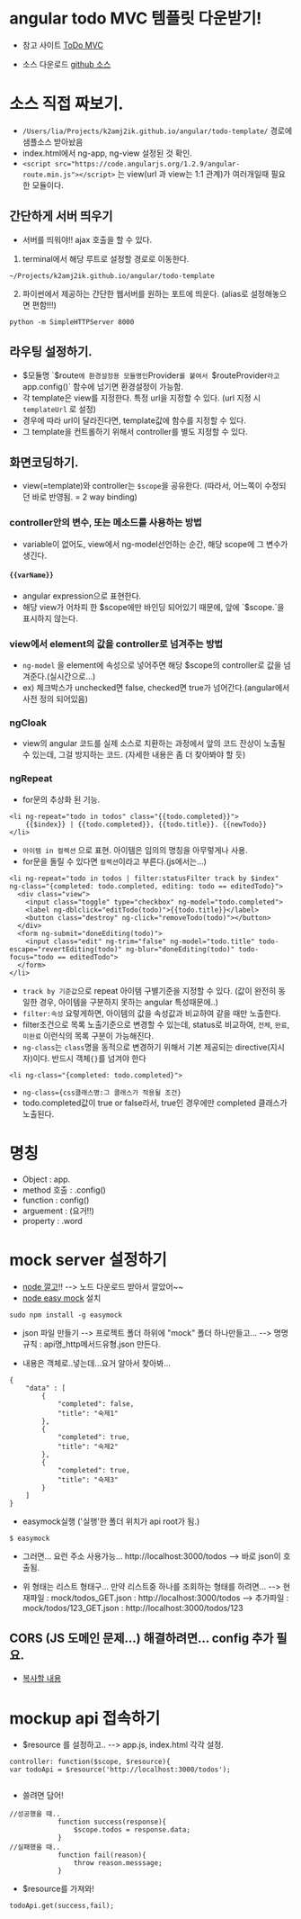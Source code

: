 # angular todo MVC 템플릿 다운받기!

- 참고 사이트
[ToDo MVC](http://todomvc.com/)


- 소스 다운로드
[github 소스](https://github.com/tastejs/todomvc/tree/master/architecture-examples/angularjs)


# 소스 직접 짜보기.

- `/Users/lia/Projects/k2amj2ik.github.io/angular/todo-template/` 경로에 샘플소스 받아놨음
- index.html에서 ng-app, ng-view 설정된 것 확인.
- `<script src="https://code.angularjs.org/1.2.9/angular-route.min.js"></script>` 는 view(url 과 view는 1:1 관계)가 여러개일때 필요한 모듈이다.

## 간단하게 서버 띄우기
- 서버를 띄워야!! ajax 호출을 할 수 있다.
1. terminal에서 해당 루트로 설정할 경로로 이동한다.

```
~/Projects/k2amj2ik.github.io/angular/todo-template
```

2. 파이썬에서 제공하는 간단한 웹서버를 원하는 포트에 띄운다. (alias로 설정해놓으면 편함!!!)

```
python -m SimpleHTTPServer 8000
```

## 라우팅 설정하기.

- $모듈명 `$route` 에 환경설정용 모듈명인 `Provider`를 붙여서 `$routeProvider` 라고 `app.config()` 함수에 넘기면 환경설정이 가능함.
- 각 template은 view를 지정한다. 특정 url을 지정할 수 있다. (url 지정 시 `templateUrl` 로 설정)
- 경우에 따라 url이 달라진다면, template값에 함수를 지정할 수 있다.
- 그 template을 컨트롤하기 위해서 controller를 별도 지정할 수 있다.

## 화면코딩하기.

- view(=template)와 controller는 `$scope`을 공유한다. (따라서, 어느쪽이 수정되던 바로 반영됨. = 2 way binding)


### controller안의 변수, 또는 메소드를 사용하는 방법
- variable이 없어도, view에서 ng-model선언하는 순간, 해당 scope에 그 변수가 생긴다.  


#### `{{varName}}`
- angular expression으로 표현한다.
- 해당 view가 어차피 한 $scope에만 바인딩 되어있기 때문에, 앞에 `$scope.`을 표시하지 않는다.  

### view에서 element의 값을 controller로 넘겨주는 방법
- `ng-model` 을 element에 속성으로 넣어주면 해당 $scope의 controller로 값을 넘겨준다.(실시간으로...)
- ex) 체크박스가 unchecked면 false, checked면 true가 넘어간다.(angular에서 사전 정의 되어있음)

### ngCloak
- view의 angular 코드를 실제 소스로 치환하는 과정에서 앞의 코드 잔상이 노출될 수 있는데, 그걸 방지하는 코드. (자세한 내용은 좀 더 찾아봐야 할 듯)

### ngRepeat
- for문의 추상화 된 기능.
```
<li ng-repeat="todo in todos" class="{{todo.completed}}">
    {{$index}} | {{todo.completed}}, {{todo.title}}. {{newTodo}}
</li>
```
- `아이템 in 컬렉션` 으로 표현. 아이템은 임의의 명칭을 아무렇게나 사용.
- for문을 돌릴 수 있다면 `컬렉션`이라고 부른다.(js에서는...)

```
<li ng-repeat="todo in todos | filter:statusFilter track by $index" ng-class="{completed: todo.completed, editing: todo == editedTodo}">
  <div class="view">
    <input class="toggle" type="checkbox" ng-model="todo.completed">
    <label ng-dblclick="editTodo(todo)">{{todo.title}}</label>
    <button class="destroy" ng-click="removeTodo(todo)"></button>
  </div>
  <form ng-submit="doneEditing(todo)">
    <input class="edit" ng-trim="false" ng-model="todo.title" todo-escape="revertEditing(todo)" ng-blur="doneEditing(todo)" todo-focus="todo == editedTodo">
  </form>
</li>
```
- `track by 기준값`으로 repeat 아이템 구별기준을 지정할 수 있다. (값이 완전히 동일한 경우, 아이템을 구분하지 못하는 angular 특성때문에..)
- `filter:속성` 요렇게하면, 아이템의 값을 속성값과 비교하여 같을 때만 노출한다.
- filter조건으로 목록 노출기준으로 변경할 수 있는데, status로 비교하여, `전체`, `완료`, `미완료` 이런식의 목록 구분이 가능해진다.
- `ng-class`는 `class`명을 동적으로 변경하기 위해서 기본 제공되는 directive(지시자)이다. 반드시 객체`{}`를 넘겨야 한다
 ```
 <li ng-class="{completed: todo.completed}">
 ```
 - `ng-class={css클래스명:그 클래스가 적용될 조건}`
 - todo.completed값이 true or false라서, true인 경우에만 completed 클래스가 노출된다.
 
 


# 명칭

- Object : app.  
- method 호출 : .config() 
- function : config()
- arguement : (요거!!)
- property : .word




# mock server 설정하기

- [node 깔고](http://www.nodejs.org/)!!
  --> 노드 다운로드 받아서 깔았어~~
- [node easy mock](https://github.com/CyberAgent/node-easymock) 설치
```
sudo npm install -g easymock
```
- json 파일 만들기
  --> 프로젝트 폴더 하위에 "mock" 폴더 하나만들고...
  --> 명명규칙 : api명_http메서드유형.json 만든다.
  
- 내용은 객체로..넣는데...요거 알아서 찾아봐...
```
{
    "data" : [
        {
            "completed": false,
            "title": "숙제1"
        },
        {
            "completed": true,
            "title": "숙제2"
        },
        {
            "completed": true,
            "title": "숙제3"
        }
    ]
}
```
- easymock실행 ('실행'한 폴더 위치가 api root가 됨.)
```
$ easymock
```
- 그러면... 요런 주소 사용가능... http://localhost:3000/todos 
  --> 바로 json이 호출됨.

- 위 형태는 리스트 형태구... 만약 리스트중 하나를 조회하는 형태를 하려면...
  --> 현재파일 : mock/todos_GET.json : http://localhost:3000/todos
  --> 추가파일 : mock/todos/123_GET.json : http://localhost:3000/todos/123
  
## CORS (JS 도메인 문제...) 해결하려면... config 추가 필요.

- [복사할 내용](https://github.com/CyberAgent/node-easymock#configjson)

# mockup api 접속하기

- $resource 를 설정하고..
  --> app.js, index.html 각각 설정. 
```
controller: function($scope, $resource){
var todoApi = $resource('http://localhost:3000/todos');
        
```

- 쓸려면 담어!
```
//성공했을 때..
            function success(response){
                $scope.todos = response.data;
            }
//실패했을 때..
            function fail(reason){
                throw reason.messsage;
            }

```

- $resource를 가져와!
```
todoApi.get(success,fail);
```
